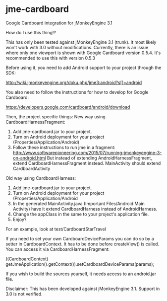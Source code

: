 # jme-cardboard
Google Cardboard integration for jMonkeyEngine 3.1

How do I use this thing!?

This has only been tested against jMonkeyEngine 3.1 (trunk). It most likely won't work with 3.0 without modifications.
Currently, there is an issue where only one viewport is shown with Google Cardboard version 0.5.4. It's recommended to use this with version 0.5.3

Before using it, you need to add Android support to your project through the SDK:

http://wiki.jmonkeyengine.org/doku.php/jme3:android?s[]=android

You also need to follow the instructions for how to develop for Google Cardboard:

https://developers.google.com/cardboard/android/download

Then, the project specific things:
New way using CardboardHarnessFragment:
1. Add jme-cardboard.jar to your project.
2. Turn on Android deployment for your project (Properties/Application/Android)
3. Follow these instructions to run jme in a fragment: http://www.softwarepioneering.com/2015/07/running-jmonkeyengine-3-on-android.html
But instead of extending AndroidHarnessFragment, extend CardboardHarnessFragment instead. MainActivity should extend CardboardActivity

Old way using CardboardHarness:
1. Add jme-cardboard.jar to your project.
2. Turn on Android deployment for your project (Properties/Application/Android
3. In the generated MainActivity.java (Important Files/Android Main Activity) have it extend CardboardHarness instead of AndroidHarness.
4. Change the appClass in the same to your project's application file.
5. Enjoy?

For an example, look at test/CardboardStarTravel

If you need to set your own CardboardDeviceParams you can do so by a setter in CardboardContext. It has to be done before createView() is called.
You can access it via CardboardHarnessFragment:

((CardboardContext) getJmeApplication().getContext()).setCardboardDeviceParams(params);




If you wish to build the sources yourself, it needs access to an android.jar file.

Disclaimer:
This has been developed against jMonkeyEngine 3.1. Support in 3.0 is not verified.

